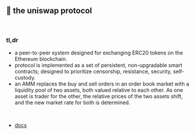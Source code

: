 ## 🍣 the uniswap protocol

<br>

### tl,dr

* a peer-to-peer system designed for exchanging ERC20 tokens on the Ethereum blockchain.
* protocol is implemented as a set of persistent, non-upgradable smart contracts; designed to prioritize censorship, resistance, security, self-custody.
* an AMM replaces the buy and sell orders in an order book market with a liquidity pool of two assets, both valued relative to each other. As one asset is trader for the other, the relative prices of the two assets shift, and the new market rate for both is determined.

<br>

* [docs](https://docs.uniswap.org/protocol)
